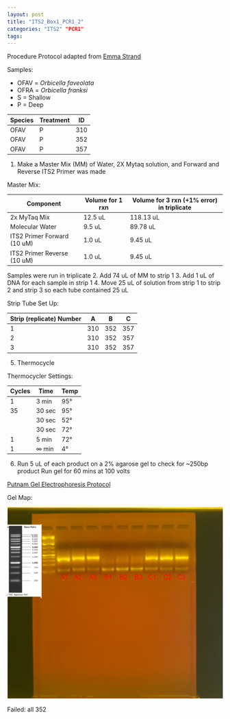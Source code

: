 ```yaml
---
layout: post
title: "ITS2_Box1_PCR1_2"
categories: "ITS2" "PCR1"
tags:
---
```


Procedure
Protocol adapted from [Emma Strand](https://emmastrand.github.io/EmmaStrand_Notebook/16s,-ITS2,-23s-PCR-Protocol-Testing/)

Samples:
- OFAV = *Orbicella faveolata*
- OFRA = *Orbicella franksi*
- S = Shallow
- P = Deep

| Species | Treatment | ID  |
|---------|-----------|---- |
| OFAV    | P         | 310 |
| OFAV    | P         | 352 |
| OFAV    | P         | 357 |

1. Make a Master Mix (MM) of Water, 2X Mytaq solution, and Forward and Reverse ITS2 Primer was made

Master Mix:

| Component                   | Volume for 1 rxn | Volume for 3 rxn (+1% error) in triplicate |
|-----------------------------|------------------|--------------------------------------------|
| 2x MyTaq Mix                | 12.5 uL          | 118.13 uL                                  |
| Molecular Water             | 9.5 uL           | 89.78 uL                                   |
| ITS2 Primer Forward (10 uM) | 1.0 uL           | 9.45 uL                                    |
| ITS2 Primer Reverse (10 uM) | 1.0 uL           | 9.45 uL                                    |

Samples were run in triplicate
2. Add 74 uL of MM to strip 1
3. Add 1 uL of DNA for each sample in strip 1
4. Move 25 uL of solution from strip 1 to strip 2 and strip 3 so each tube contained 25 uL

Strip Tube Set Up:

| Strip (replicate) Number | A   | B   | C   |
|--------------------------|-----|-----|-----|
| 1                        | 310 | 352 | 357 |
| 2                        | 310 | 352 | 357 |
| 3                        | 310 | 352 | 357 |

5. Thermocycle

Thermocycler Settings:

| Cycles | Time   | Temp |
|--------|--------|------|
| 1 	   | 3 min  | 95°  |
| 35     | 30 sec | 95°  |
|        | 30 sec | 52°  |
|        | 30 sec | 72°  |
| 1      | 5 min  | 72°  |
| 1      | ∞ min  | 4°   |

6. Run 5 uL of each product on a 2% agarose gel to check for ~250bp product
   Run gel for 60 mins at 100 volts

[Putnam Gel Electrophoresis Protocol](https://emmastrand.github.io/EmmaStrand_Notebook/Gel-Electrophoresis-Protocol/)

Gel Map:

![](https://raw.githubusercontent.com/wdunster/WDPrada_Lab_Notebook/master/images/ITS2_Gel2.png)

Failed: all 352
